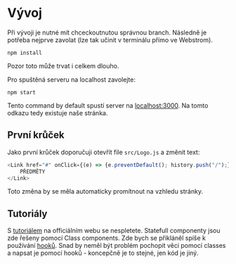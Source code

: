 # Vývoj

Při vývoji je nutné mít chceckoutnutou správnou branch. Následně je potřeba nejprve zavolat
(lze tak učinit v terminálu přímo ve Webstrom). 
```
npm install
```
Pozor toto může trvat i celkem dlouho.

Pro spuštěná serveru na localhost zavolejte:
```
npm start
```
Tento command by default spustí server na [localhost:3000](http://localhost:3000/). Na tomto
odkazu tedy existuje naše stránka.

## První krůček

Jako první krůček doporučuji otevřít file `src/Logo.js` a změnit text:
```javascript
<Link href="#" onClick={(e) => {e.preventDefault(); history.push("/");}} className={classes.link}>
    PŘEDMĚTY
</Link>
```

Toto změna by se měla automaticky promítnout na vzhledu stránky.

## Tutoriály

S [tutoriálem](https://reactjs.org/tutorial/tutorial.html) na officiálním webu se nespletete.
Statefull componenty jsou zde řešeny pomocí Class components. Zde bych se přikláněl
spíše k používání [hooků](https://reactjs.org/docs/hooks-intro.html). Snad by neměl být
problém pochopit věci pomocí classes a napsat je pomocí hooků - koncepčně je to stejné,
jen kód je jiný.
